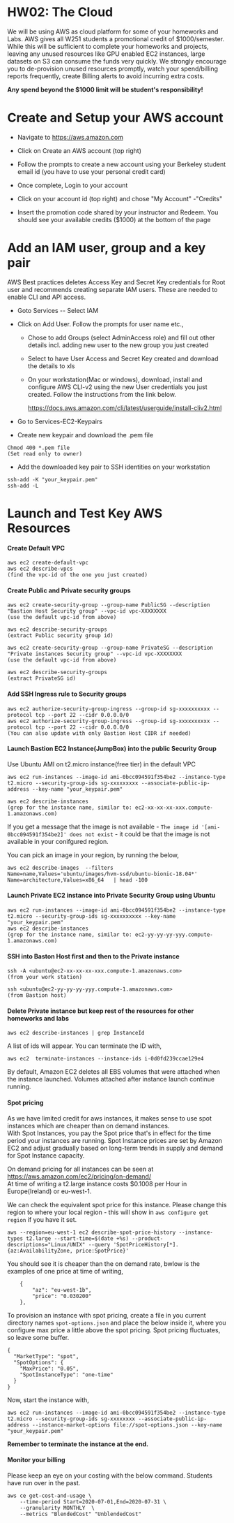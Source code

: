 # HW02: The Cloud

We will be using AWS as cloud platform for some of your homeworks and
Labs. AWS gives all W251 students a promotional credit of
\$1000/semester. While this will be sufficient to complete your
homeworks and projects, leaving any unused resources like GPU enabled
EC2 instances, large datasets on S3 can consume the funds very quickly.
We strongly encourage you to de-provision unused resources promptly,
watch your spend/billing reports frequently, create Billing alerts to
avoid incurring extra costs.

**Any spend beyond the \$1000 limit will be student's responsibility!**

# Create and Setup your AWS account

-   Navigate to https://aws.amazon.com

-   Click on Create an AWS account (top right)

-   Follow the prompts to create a new account using your Berkeley
    student email id (you have to use your personal credit card)

-   Once complete, Login to your account

-   Click on your account id (top right) and chose \"My Account\" -\"Credits\"

-   Insert the promotion code shared by your instructor and Redeem. You
    should see your available credits (\$1000) at the bottom of the page

# Add an IAM user, group and a key pair

AWS Best practices deletes Access Key and Secret Key credentials for
Root user and recommends creating separate IAM users. These are needed
to enable CLI and API access.

-   Goto Services -- Select IAM

-   Click on Add User. Follow the prompts for user name etc.,

    -   Chose to add Groups (select AdminAccess role) and fill out
        other details incl. adding new user to the new group you just
        created

    -   Select to have User Access and Secret Key created and download
        the details to xls

    -   On your workstation(Mac or windows), download, install and configure
        AWS CLI-v2 using the new User credentials you just created.
        Follow the instructions from the link below.

        <https://docs.aws.amazon.com/cli/latest/userguide/install-cliv2.html>

-  Go to Services-EC2-Keypairs

-   Create new keypair and download the .pem file
```
Chmod 400 *.pem file 
(Set read only to owner)
```

-   Add the downloaded key pair to SSH identities on your workstation
```
ssh-add -K "your_keypair.pem" 
ssh-add -L
```   

# Launch and Test Key AWS Resources

#### Create Default VPC
```
aws ec2 create-default-vpc
aws ec2 describe-vpcs 
(find the vpc-id of the one you just created)
```
#### Create Public and Private security groups
```
aws ec2 create-security-group --group-name PublicSG --description "Bastion Host Security group" --vpc-id vpc-XXXXXXXX
(use the default vpc-id from above)

aws ec2 describe-security-groups 
(extract Public security group id)

aws ec2 create-security-group --group-name PrivateSG --description "Private instances Security group" --vpc-id vpc-XXXXXXXX
(use the default vpc-id from above)

aws ec2 describe-security-groups 
(extract PrivateSG id)
```

#### Add SSH Ingress rule to Security groups
```
aws ec2 authorize-security-group-ingress --group-id sg-xxxxxxxxxx --protocol tcp --port 22 --cidr 0.0.0.0/0
aws ec2 authorize-security-group-ingress --group-id sg-xxxxxxxxxx --protocol tcp --port 22 --cidr 0.0.0.0/0
(You can also update with only Bastion Host CIDR if needed)
```

#### Launch Bastion EC2 Instance(JumpBox) into the public Security Group
Use Ubuntu AMI on t2.micro instance(free tier) in the default VPC
```
aws ec2 run-instances --image-id ami-0bcc094591f354be2 --instance-type t2.micro --security-group-ids sg-xxxxxxxxx --associate-public-ip-address --key-name "your_keypair.pem"

aws ec2 describe-instances
(grep for the instance name, similar to: ec2-xx-xx-xx-xxx.compute-1.amazonaws.com)
```
    
If you get a message that the image is not available - `The image id '[ami-0bcc094591f354be2]' does not exist` - it could be that the image is not available in your conifgured region. 

You can pick an image in your region, by running the below, 
```
aws ec2 describe-images  --filters  Name=name,Values='ubuntu/images/hvm-ssd/ubuntu-bionic-18.04*' Name=architecture,Values=x86_64   | head -100
```

#### Launch Private EC2 instance into Private Security Group using Ubuntu
```
aws ec2 run-instances --image-id ami-0bcc094591f354be2 --instance-type t2.micro --security-group-ids sg-xxxxxxxxxx --key-name "your_keypair.pem"
aws ec2 describe-instances
(grep for the instance name, similar to: ec2-yy-yy-yy-yyy.compute-1.amazonaws.com)
```
#### SSH into Baston Host first and then to the Private instance
```
ssh -A <ubuntu@ec2-xx-xx-xx-xxx.compute-1.amazonaws.com> 
(from your work station)

ssh <ubuntu@ec2-yy-yy-yy-yyy.compute-1.amazonaws.com> 
(from Bastion host)
```

#### Delete Private instance but keep rest of the resources for other homeworks and labs
   
```
aws ec2 describe-instances | grep InstanceId
```
A list of ids will appear. You can terminate the ID with,
```
aws ec2  terminate-instances --instance-ids i-0d0fd239ccae129e4
```


By default, Amazon EC2 deletes all EBS volumes that were attached when the instance launched. Volumes attached after instance launch continue running.
    
#### Spot pricing

As we have limited credit for aws instances, it makes sense to use spot instances which are cheaper than on demand instances.  
With Spot Instances, you pay the Spot price that's in effect for the time period your instances are running. Spot Instance prices are set by Amazon EC2 and adjust gradually based on long-term trends in supply and demand for Spot Instance capacity.   
   
On demand pricing for all instances can be seen at https://aws.amazon.com/ec2/pricing/on-demand/     
At time of writing a t2.large instance costs $0.1008 per Hour in Europe(Ireland) or eu-west-1.    

We can check the equivalent spot price for this instance. Please change this region to where your local region - this will show in `aws configure get region` if you have it set. 
```
aws --region=eu-west-1 ec2 describe-spot-price-history --instance-types t2.large --start-time=$(date +%s) --product-descriptions="Linux/UNIX" --query 'SpotPriceHistory[*].{az:AvailabilityZone, price:SpotPrice}'
```
You should see it is cheaper than the on demand rate, bwlow is the examples of one price at time of writing,
```
    {
        "az": "eu-west-1b",
        "price": "0.030200"
    },
```

To provision an instance with spot pricing, create a file in you current directory names `spot-options.json` and place the below inside it, where you configure max price a little above the spot pricing. Spot pricing fluctuates, so leave some buffer. 
```
{
  "MarketType": "spot",
  "SpotOptions": {
    "MaxPrice": "0.05",
    "SpotInstanceType": "one-time"
  }
}
```

Now, start the instance with, 
```
aws ec2 run-instances --image-id ami-0bcc094591f354be2 --instance-type t2.micro --security-group-ids sg-xxxxxxxx --associate-public-ip-address --instance-market-options file://spot-options.json --key-name "your_keypair.pem"
```

**Remember to terminate the instance at the end.**

#### Monitor your billing
Please keep an eye on your costing with the below command. Students have run over in the past.    
```
aws ce get-cost-and-usage \
    --time-period Start=2020-07-01,End=2020-07-31 \
    --granularity MONTHLY  \
    --metrics "BlendedCost" "UnblendedCost"   
```

